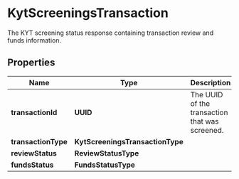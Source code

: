

# KytScreeningsTransaction

The KYT screening status response containing transaction review and funds information.

## Properties

| Name | Type | Description | Notes |
|------------ | ------------- | ------------- | -------------|
|**transactionId** | **UUID** | The UUID of the transaction that was screened. |  |
|**transactionType** | **KytScreeningsTransactionType** |  |  |
|**reviewStatus** | **ReviewStatusType** |  |  |
|**fundsStatus** | **FundsStatusType** |  |  |



